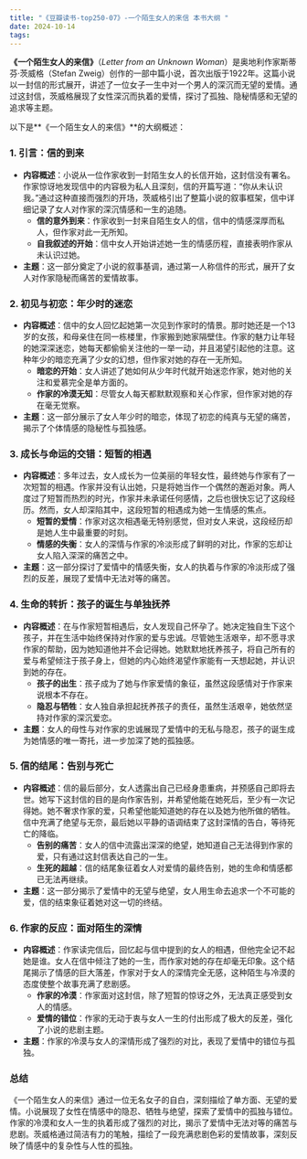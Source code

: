 ```yaml
---
title: "《豆瓣读书-top250-07》-一个陌生女人的来信 本书大纲 "
date: 2024-10-14
tags: 
---
```

**《一个陌生女人的来信》**（*Letter from an Unknown Woman*）是奥地利作家斯蒂芬·茨威格（Stefan Zweig）创作的一部中篇小说，首次出版于1922年。这篇小说以一封信的形式展开，讲述了一位女子一生中对一个男人的深沉而无望的爱情。通过这封信，茨威格展现了女性深沉而执着的爱情，探讨了孤独、隐秘情感和无望的追求等主题。

以下是**《一个陌生女人的来信》**的大纲概述：

### 1. **引言：信的到来**
- **内容概述**：小说从一位作家收到一封陌生女人的长信开始，这封信没有署名。作家惊讶地发现信中的内容极为私人且深刻，信的开篇写道：“你从未认识我。”通过这种直接而强烈的开场，茨威格引出了整篇小说的叙事框架，信中详细记录了女人对作家的深沉情感和一生的追随。
  - **信的意外到来**：作家收到一封来自陌生女人的信，信中的情感深厚而私人，但作家对此一无所知。
  - **自我叙述的开始**：信中女人开始讲述她一生的情感历程，直接表明作家从未认识过她。
- **主题**：这一部分奠定了小说的叙事基调，通过第一人称信件的形式，展开了女人对作家隐秘而痛苦的爱情故事。

### 2. **初见与初恋：年少时的迷恋**
- **内容概述**：信中的女人回忆起她第一次见到作家时的情景。那时她还是一个13岁的女孩，和母亲住在同一栋楼里，作家搬到她家隔壁住。作家的魅力让年轻的她深深迷恋，她每天都偷偷关注他的一举一动，并且渴望引起他的注意。这种年少的暗恋充满了少女的幻想，但作家对她的存在一无所知。
  - **暗恋的开始**：女人讲述了她如何从少年时代就开始迷恋作家，她对他的关注和爱慕完全是单方面的。
  - **作家的冷漠无知**：尽管女人每天都默默观察和关心作家，但作家对她的存在毫无觉察。
- **主题**：这一部分展示了女人年少时的暗恋，体现了初恋的纯真与无望的痛苦，揭示了个体情感的隐秘性与孤独感。

### 3. **成长与命运的交错：短暂的相遇**
- **内容概述**：多年过去，女人成长为一位美丽的年轻女性，最终她与作家有了一次短暂的相遇。作家并没有认出她，只是将她当作一个偶然的邂逅对象。两人度过了短暂而热烈的时光，作家并未承诺任何感情，之后也很快忘记了这段经历。然而，女人却深陷其中，这段短暂的相遇成为她一生情感的焦点。
  - **短暂的爱情**：作家对这次相遇毫无特别感觉，但对女人来说，这段经历却是她人生中最重要的时刻。
  - **情感的失衡**：女人的深情与作家的冷淡形成了鲜明的对比，作家的忘却让女人陷入深深的痛苦之中。
- **主题**：这一部分探讨了爱情中的情感失衡，女人的执着与作家的冷淡形成了强烈的反差，展现了爱情中无法对等的痛苦。

### 4. **生命的转折：孩子的诞生与单独抚养**
- **内容概述**：在与作家短暂相遇后，女人发现自己怀孕了。她决定独自生下这个孩子，并在生活中始终保持对作家的爱与忠诚。尽管她生活艰辛，却不愿寻求作家的帮助，因为她知道他并不会记得她。她默默地抚养孩子，将自己所有的爱与希望倾注于孩子身上，但她的内心始终渴望作家能有一天想起她，并认识到她的存在。
  - **孩子的出生**：孩子成为了她与作家爱情的象征，虽然这段感情对于作家来说根本不存在。
  - **隐忍与牺牲**：女人独自承担起抚养孩子的责任，虽然生活艰辛，她依然坚持对作家的深沉爱恋。
- **主题**：女人的母性与对作家的忠诚展现了爱情中的无私与隐忍，孩子的诞生成为她情感的唯一寄托，进一步加深了她的孤独感。

### 5. **信的结尾：告别与死亡**
- **内容概述**：信的最后部分，女人透露出自己已经身患重病，并预感自己即将去世。她写下这封信的目的是向作家告别，并希望他能在她死后，至少有一次记得她。她不奢求作家的爱，只希望他能知道她的存在以及她为他所做的牺牲。信中充满了绝望与无奈，最后她以平静的语调结束了这封深情的告白，等待死亡的降临。
  - **告别的痛苦**：女人的信中流露出深深的绝望，她知道自己无法得到作家的爱，只有通过这封信表达自己的一生。
  - **生死的超越**：信的结尾象征着女人对爱情的最终告别，她的生命和情感都已无法再继续。
- **主题**：这一部分揭示了爱情中的无望与绝望，女人用生命去追求一个不可能的爱，信的结束象征着她对这一切的终结。

### 6. **作家的反应：面对陌生的深情**
- **内容概述**：作家读完信后，回忆起与信中提到的女人的相遇，但他完全记不起她是谁。女人在信中倾注了她的一生，而作家对她的存在却毫无印象。这个结尾揭示了情感的巨大落差，作家对于女人的深情完全无感，这种陌生与冷漠的态度使整个故事充满了悲剧感。
  - **作家的冷漠**：作家面对这封信，除了短暂的惊讶之外，无法真正感受到女人的情感。
  - **爱情的错位**：作家的无动于衷与女人一生的付出形成了极大的反差，强化了小说的悲剧主题。
- **主题**：作家的冷漠与女人的深情形成了强烈的对比，表现了爱情中的错位与孤独。

### **总结**
《一个陌生女人的来信》通过一位无名女子的自白，深刻描绘了单方面、无望的爱情。小说展现了女性在情感中的隐忍、牺牲与绝望，探索了爱情中的孤独与错位。作家的冷漠和女人一生的执着形成了强烈的对比，揭示了爱情中无法对等的痛苦与悲剧。茨威格通过简洁有力的笔触，描绘了一段充满悲剧色彩的爱情故事，深刻反映了情感中的复杂性与人性的孤独。
